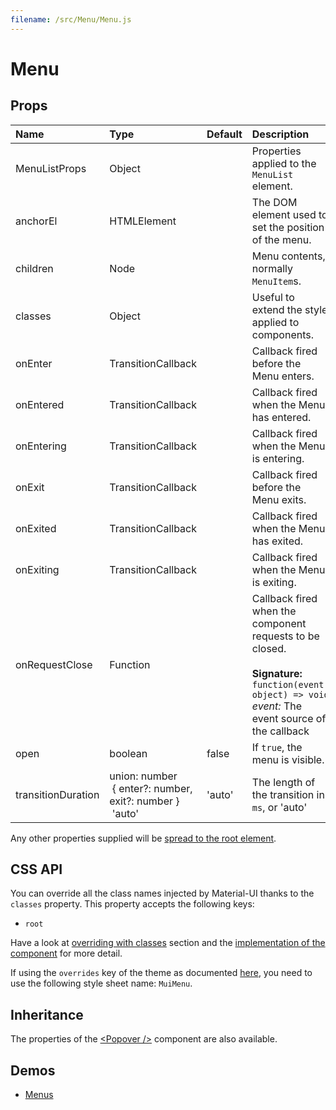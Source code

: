 ```yaml
---
filename: /src/Menu/Menu.js
---
```


<!--- This documentation is automatically generated, do not try to edit it. -->

# Menu



## Props

| Name | Type | Default | Description |
|:-----|:-----|:--------|:------------|
| MenuListProps | Object |  | Properties applied to the `MenuList` element. |
| anchorEl | HTMLElement |  | The DOM element used to set the position of the menu. |
| children | Node |  | Menu contents, normally `MenuItem`s. |
| classes | Object |  | Useful to extend the style applied to components. |
| onEnter | TransitionCallback |  | Callback fired before the Menu enters. |
| onEntered | TransitionCallback |  | Callback fired when the Menu has entered. |
| onEntering | TransitionCallback |  | Callback fired when the Menu is entering. |
| onExit | TransitionCallback |  | Callback fired before the Menu exits. |
| onExited | TransitionCallback |  | Callback fired when the Menu has exited. |
| onExiting | TransitionCallback |  | Callback fired when the Menu is exiting. |
| onRequestClose | Function |  | Callback fired when the component requests to be closed.<br><br>**Signature:**<br>`function(event: object) => void`<br>*event:* The event source of the callback |
| open | boolean | false | If `true`, the menu is visible. |
| transitionDuration | union:&nbsp;number<br>&nbsp;{ enter?: number, exit?: number }<br>&nbsp;'auto'<br> | 'auto' | The length of the transition in `ms`, or 'auto' |

Any other properties supplied will be [spread to the root element](/customization/api#spread).

## CSS API

You can override all the class names injected by Material-UI thanks to the `classes` property.
This property accepts the following keys:
- `root`

Have a look at [overriding with classes](/customization/overrides#overriding-with-classes) section
and the [implementation of the component](https://github.com/callemall/material-ui/tree/v1-beta/src/Menu/Menu.js)
for more detail.

If using the `overrides` key of the theme as documented
[here](/customization/themes#customizing-all-instances-of-a-component-type),
you need to use the following style sheet name: `MuiMenu`.

## Inheritance

The properties of the [&lt;Popover /&gt;](/api/popover) component are also available.

## Demos

- [Menus](/demos/menus)

